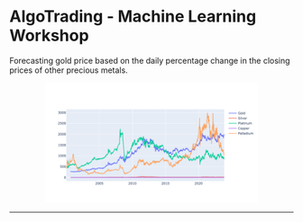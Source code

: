 # AlgoTrading - Machine Learning Workshop

Forecasting gold price based on the daily percentage change in the closing prices of other precious metals.

<p align="center">
  <img src="https://github.com/RaymondWKWong/AlgoTrading-ML-Workshop/blob/main/Figures/Figure1.png" width="75%" />
</p>

---


